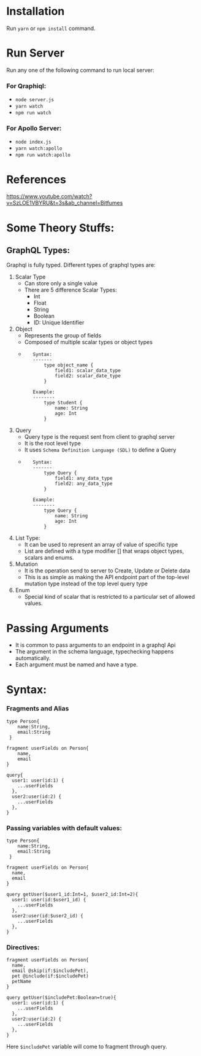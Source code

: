 # Installation

Run `yarn` or `npm install` command.

# Run Server 
Run any one of the following command to run local server:

### For Qraphiql:
- `node server.js` 
- `yarn watch`
- `npm run watch`


### For Apollo Server:
- `node index.js`
- `yarn watch:apollo`
- `npm run watch:apollo`

# References
https://www.youtube.com/watch?v=SzLOE1VBYRU&t=3s&ab_channel=Bitfumes

# Some Theory Stuffs:

## GraphQL Types:
Graphql is fully typed. Different types of graphql types are:

1. Scalar Type
   - Can store only a single value
   - There are 5 difference Scalar Types:
     - Int 
     - Float
     - String 
     - Boolean
     - ID: Unique Identifier
2. Object
   - Represents the group of fields
   - Composed of multiple scalar types or object types
   - ```
        Syntax:
        -------
            type object_name {
                field1: scalar_data_type
                field2: scalar_date_type
            }
     
        Example:
        --------
            type Student {
                name: String
                age: Int
            }
     ```
3. Query
   - Query type is the request sent from client to graphql server
   - It is the root level type
   - It uses `Schema Definition Language (SDL)` to define a Query
   - ```
        Syntax:
        -------
            type Query {
                field1: any_data_type
                field2: any_data_type
            }
     
        Example:
        --------
            type Query {
                name: String
                age: Int
            }
     ```
4. List Type:
    - It can be used to represent an array of value of specific type
    - List are defined with a type modifier [] that wraps object types, scalars and enums.
5. Mutation
   - It is the operation send to server to Create, Update or Delete data
   - This is as simple as making the API endpoint part of the top-level mutation type instead of the top level query type
6. Enum
    - Special kind of scalar that is restricted to a particular set of allowed values.

# Passing Arguments
- It is common to pass arguments to an endpoint in a graphql Api
- The argument in the schema language, typechecking happens automatically.
- Each argument must be named and have a type.

# Syntax:
### Fragments and Alias
```
type Person{
    name:String,
    email:String
 }
     
fragment userFields on Person{
    name,
    email
}

query{
  user1: user(id:1) {
    ...userFields
  },
  user2:user(id:2) {
    ...userFields
  },
}

```

### Passing variables with default values:

```
type Person{
    name:String,
    email:String
 }
 
fragment userFields on Person{
  name,
  email
}

query getUser($user1_id:Int=1, $user2_id:Int=2){
  user1: user(id:$user1_id) {
    ...userFields
  },
  user2:user(id:$user2_id) {
    ...userFields
  },
}

```

### Directives:
```
fragment userFields on Person{
  name,
  email @skip(if:$includePet),
  pet @include(if:$includePet)
  petName
}

query getUser($includePet:Boolean=true){
  user1: user(id:1) {
    ...userFields
  },
  user2:user(id:2) {
    ...userFields
  },
}

```
Here `$includePet` variable will come to fragment through query.
